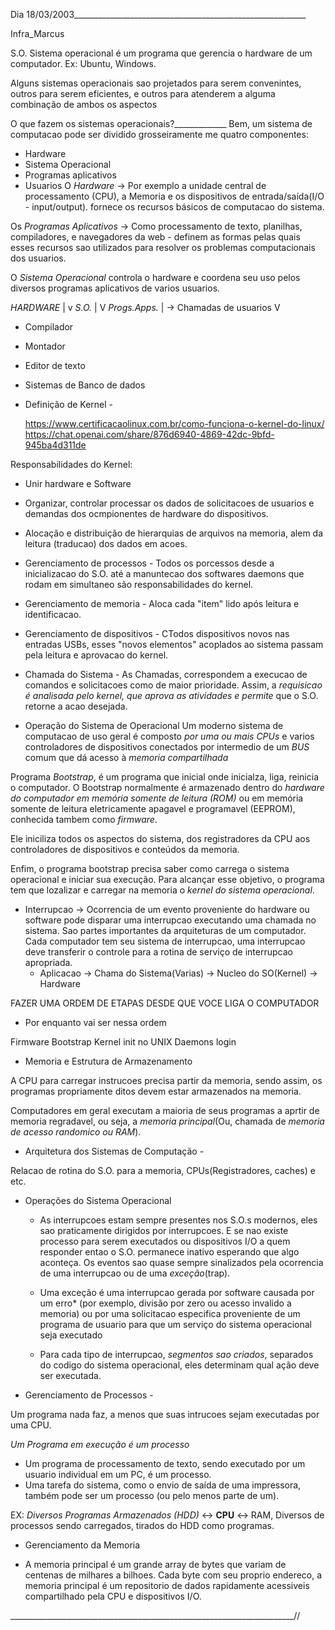 Dia 18/03/2003__________________________________________________________

Infra_Marcus

S.O. Sistema operacional é um programa que gerencia o hardware de um computador. Ex: Ubuntu, Windows.

Alguns sistemas operacionais sao projetados para serem convenintes, outros para serem eficientes, e outros para atenderem a alguma combinação de ambos os aspectos



O que fazem os sistemas operacionais?_____________
Bem, um sistema de computacao pode ser dividido grosseiramente me quatro componentes:
  * Hardware
  * Sistema Operacional
  * Programas aplicativos
  * Usuarios
O *Hardware* -> Por exemplo a unidade central de processamento (CPU), a Memoria e os dispositivos de entrada/saída(I/O - input/output). fornece os recursos básicos de computacao do sistema.


Os *Programas Aplicativos* -> Como processamento de texto, planilhas, compiladores, e navegadores da web - definem as formas pelas quais esses recursos sao utilizados para resolver os problemas computacionais dos usuarios.

O *Sistema Operacional* controla o hardware e coordena seu uso pelos diversos programas aplicativos de varios usuarios.

  *HARDWARE*
      |
      v
    *S.O.*
      |
      V
  *Progs.Apps.*
      |    -> Chamadas de usuarios
      V
  * Compilador
  * Montador
  * Editor de texto
  * Sistemas de Banco de dados

* Definição de Kernel -
  
  https://www.certificacaolinux.com.br/como-funciona-o-kernel-do-linux/
  https://chat.openai.com/share/876d6940-4869-42dc-9bfd-945ba4d311de


  
Responsabilidades do Kernel:

  * Unir hardware e Software
  * Organizar, controlar processar os dados de solicitacoes de usuarios e demandas dos ocmpionentes de hardware do dispositivos.
  * Alocação e distribuição de hierarquias de arquivos na memoria, alem da leitura (traducao) dos dados em acoes.
  * Gerenciamento de processos - Todos os porcessos desde a inicializacao do S.O. até a manuntecao dos softwares daemons que rodam em simultaneo são responsabilidades do kernel.
  * Gerenciamento de memoria - Aloca cada "item" lido após leitura e identificacao.
  * Gerenciamento de dispositivos - CTodos dispositivos novos nas entradas USBs, esses "novos elementos" acoplados ao sistema passam pela leitura e aprovacao do kernel.
  * Chamada do Sistema - As Chamadas, correspondem a execucao de comandos e solicitacoes como de maior prioridade. Assim, a *requisicao é analisada pelo kernel, que aprova as atividades e permite* que o S.O. retorne a acao desejada.

* Operação do Sistema de Operacional
Um moderno sistema de computacao de uso geral é composto *por uma ou mais CPUs* e varios controladores de dispositivos conectados por intermedio de um *BUS* comum que dá acesso à *memoria compartilhada*

Programa *Bootstrap*, é um programa que inicial onde inicialza, liga, reinicia o computador. O Bootstrap normalmente é armazenado dentro do *hardware do computador em memória somente de leitura (ROM)* ou em memória somente de leitura eletricamente apagavel e programavel (EEPROM), conhecida tambem como *firmware*.

Ele iniciliza todos os aspectos do sistema, dos registradores da CPU aos controladores de dispositivos e conteúdos da memoria.

Enfim, o programa bootstrap precisa saber como carrega o sistema operacional e iniciar sua execução. Para alcançar esse objetivo, o programa tem que lozalizar e carregar na memoria o *kernel do sistema operacional*.

* Interrupcao -> Ocorrencia de um evento proveniente do hardware ou software pode disparar uma interrupcao executando uma chamada no sistema. Sao partes importantes da arquiteturas de um computador. Cada computador tem seu sistema de interrupcao, uma interrupcao deve transferir o controle para a rotina de serviço de interrupcao apropriada.
  * Aplicacao -> Chama do Sistema(Varias) -> Nucleo do SO(Kernel) -> Hardware 

FAZER UMA ORDEM DE ETAPAS DESDE QUE VOCE LIGA O COMPUTADOR
* Por enquanto vai ser nessa ordem 

Firmware
Bootstrap
Kernel
init no UNIX
Daemons
login



* Memoria e Estrutura de Armazenamento 

A CPU para carregar instrucoes precisa partir da memoria, sendo assim, os programas propriamente ditos devem estar armazenados na memoria.

Computadores em geral executam a maioria de seus programas a aprtir de memoria regradavel, ou seja, a *memoria principal*(Ou, chamada de *memoria de acesso randomico ou *RAM**).




* Arquitetura dos Sistemas de Computação -

Relacao de rotina do S.O. para a memoria, CPUs(Registradores, caches) e etc. 




* Operações do Sistema Operacional

  -  As interrupcoes estam sempre presentes nos S.O.s modernos, eles sao praticamente dirigidos por interrupcoes. E se nao existe processo para serem executados ou dispositivos I/O a quem responder entao o S.O. permanece inativo esperando que algo aconteça. Os eventos sao quase sempre sinalizados pela ocorrencia de uma interrupcao ou de uma *exceção*(trap).

  -  Uma exceção é uma interrupcao gerada por software causada por um erro* (por exemplo, divisão por zero ou acesso invalido a memoria) ou por uma solicitacao especifica proveniente de um programa de usuario para que um serviço do sistema operacional seja executado

  -  Para cada tipo de interrupcao, *segmentos sao criados*, separados do codigo do sistema operacional, eles determinam qual ação deve ser executada.


* Gerenciamento de Processos -

Um programa nada faz, a menos que suas intrucoes sejam executadas por uma CPU.

  *Um Programa  em execução é um processo*

- Um programa de processamento de texto, sendo executado por um usuario individual em um PC, é um processo.
- Uma tarefa do sistema, como o envio de saída de uma impressora, também pode ser um processo (ou pelo menos parte de um).

EX: 
*Diversos Programas Armazenados (HDD)* <-> **CPU** <->  RAM, Diversos de processos sendo carregados, tirados do HDD como programas.


* Gerenciamento da Memoria

- A memoria principal é um grande array de bytes que variam de centenas de milhares a bilhoes. Cada byte com seu proprio endereco, a memoria principal é um repositorio de dados rapidamente acessiveis compartilhado pela CPU e dispositivos I/O.






_______________________________________________________________________//
